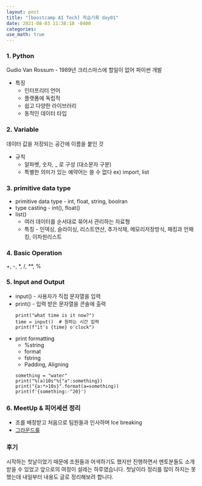 ```yaml
---
layout: post
title: "[boostcamp AI Tech] 학습기록 day01"
date: 2021-08-03 11:38:18 -0400
categories:
use_math: true
---
```


### 1. Python
Gudio Van Rossum - 1989년 크리스마스에 할일이 없어 파이썬 개발
* 특징
    - 인터프리터 언어
    - 플랫폼에 독립적
    - 쉽고 다양한 라이브러리
    - 동적인 데이터 타입

### 2. Variable
데이터 값을 저장되는 공간에 이름을 붙인 것
* 규칙
    - 알파벳, 숫자, _ 로 구성 (대소문자 구분)
    - 특별한 의미가 있는 예약어는 쓸 수 없다 ex) import, list

### 3. primitive data type
* primitive data type - int, float, string, boolran
* type casting - int(), float()
* list()
    * 여러 데이터를 순서대로 묶어서 관리하는 자료형
    * 특징 - 인덱싱, 슬라이싱, 리스트연산, 추가삭제, 메모리저장방식, 패킹과 언패킹, 이차원리스트

### 4. Basic Operation
+, -, *, /, **, %

### 5. Input and Output
* input() - 사용자가 직접 문자열을 입력
* print() - 입력 받은 문자열을 콘솔에 출력
    ```
    print("what time is it now?")
    time = input()  # 원하는 시간 입력
    print(f"it's {time} o'clock")
    ```
* print formatting
    * %string
    * format
    * fstring
    * Padding, Aligning
    ```
    something = "water"
    print("%(a)10s"%{"a":something})
    print("{a:*>10s}".format(a=something))
    print(f'{something:-^20}')
    ```

### 6. MeetUp & 피어세션 정리
* 조를 배정받고 처음으로 팀원들과 인사하며 Ice breaking
* [그라운드룰](https://github.com/Kangsukmin/K-AI/wiki)

### 후기
시작하는 첫날이었기 때문에 조원들과 어색하기도 했지만 진행하면서 멘토분들도 소개받을 수 있었고 앞으로의 여정이 설레는 하루였습니다. 첫날이라 정리를 많이 하지는 못했는데 내일부터 내용도 글로 정리해보려 합니다.